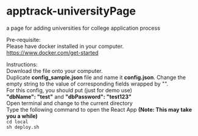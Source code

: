 # apptrack-universityPage
a page for adding universities for college application process

Pre-requisite:
<br>
Please have docker installed in your computer.
<br>
https://www.docker.com/get-started

Instructions:
<br>
Download the file onto your computer.
<br>
Duplicate __config_sample.json__ file and name it
__config.json__. Change the empty string to the value of 
corresponding fields wrapped by "".
<br>
For this config, you should put (just for demo use)
<br>
__"dbName": "test"__ and __"dbPassword": "test123"__
<br>
Open terminal and change to the current directory
<br>
Type the following command to open the React App
__(Note: This may take you a while)__
<br>
`cd local`
<br>
`sh deploy.sh`